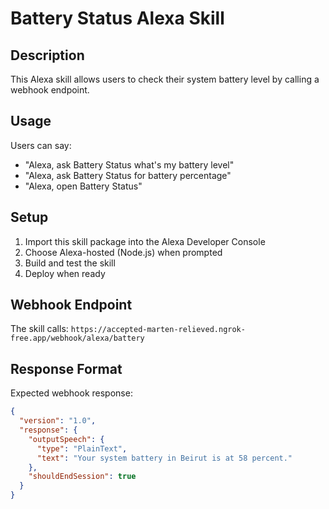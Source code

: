 # Battery Status Alexa Skill

## Description
This Alexa skill allows users to check their system battery level by calling a webhook endpoint.

## Usage
Users can say:
- "Alexa, ask Battery Status what's my battery level"
- "Alexa, ask Battery Status for battery percentage"
- "Alexa, open Battery Status"

## Setup
1. Import this skill package into the Alexa Developer Console
2. Choose Alexa-hosted (Node.js) when prompted
3. Build and test the skill
4. Deploy when ready

## Webhook Endpoint
The skill calls: `https://accepted-marten-relieved.ngrok-free.app/webhook/alexa/battery`

## Response Format
Expected webhook response:
```json
{
  "version": "1.0",
  "response": {
    "outputSpeech": {
      "type": "PlainText",
      "text": "Your system battery in Beirut is at 58 percent."
    },
    "shouldEndSession": true
  }
}
